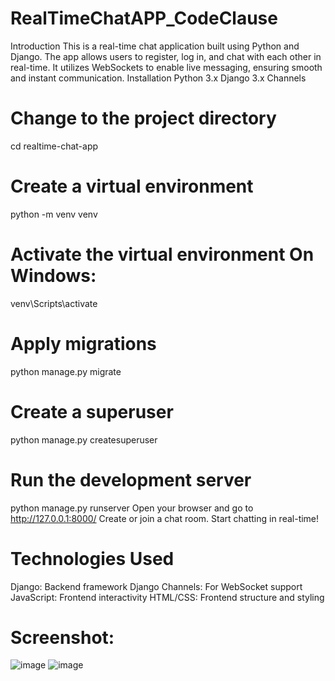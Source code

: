# RealTimeChatAPP_CodeClause
Introduction
This is a real-time chat application built using Python and Django. The app allows users to register, log in, and chat with each other in real-time. It utilizes WebSockets to enable live messaging, ensuring smooth and instant communication.
Installation
Python 3.x
Django 3.x
Channels
# Change to the project directory
cd realtime-chat-app
# Create a virtual environment
python -m venv venv
# Activate the virtual environment On Windows:
venv\Scripts\activate
# Apply migrations
python manage.py migrate
# Create a superuser
python manage.py createsuperuser
# Run the development server
python manage.py runserver
Open your browser and go to http://127.0.0.1:8000/
Create or join a chat room.
Start chatting in real-time!
# Technologies Used
Django: Backend framework
Django Channels: For WebSocket support
JavaScript: Frontend interactivity
HTML/CSS: Frontend structure and styling
# Screenshot:
![image](https://github.com/gauripaturkar16/RealTimeChatAPI_CodeClause/assets/112767443/5d727455-6709-4af6-877e-a0989cc6a08f)
![image](https://github.com/gauripaturkar16/RealTimeChatAPI_CodeClause/assets/112767443/91c223a3-cebf-47ee-b30b-61964c2f5197)


